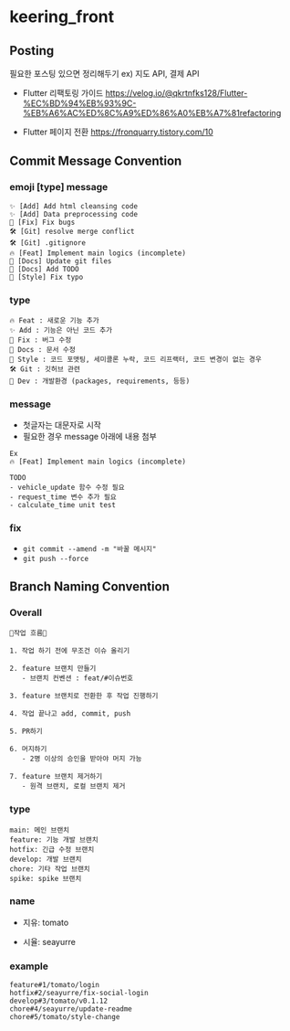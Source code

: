 # keering_front

## Posting
 필요한 포스팅 있으면 정리해두기 ex) 지도 API, 결제 API
- Flutter 리팩토링 가이드
https://velog.io/@qkrtnfks128/Flutter-%EC%BD%94%EB%93%9C-%EB%A6%AC%ED%8C%A9%ED%86%A0%EB%A7%81refactoring

- Flutter 페이지 전환
https://fronquarry.tistory.com/10


## Commit Message Convention

### emoji \[type\] message

```
✨ [Add] Add html cleansing code
✨ [Add] Data preprocessing code
🐛 [Fix] Fix bugs
🛠️ [Git] resolve merge conflict
🛠️ [Git] .gitignore
🔥 [Feat] Implement main logics (incomplete)
📝 [Docs] Update git files
📝 [Docs] Add TODO
🎨 [Style] Fix typo
```

### type

```
🔥 Feat : 새로운 기능 추가
✨ Add : 기능은 아닌 코드 추가
🐛 Fix : 버그 수정
📝 Docs : 문서 수정
🎨 Style : 코드 포맷팅, 세미콜론 누락, 코드 리프랙터, 코드 변경이 없는 경우
🛠️ Git : 깃허브 관련
📌 Dev : 개발환경 (packages, requirements, 등등)
```

### message

- 첫글자는 대문자로 시작
- 필요한 경우 message 아래에 내용 첨부

```
Ex
🔥 [Feat] Implement main logics (incomplete)

TODO
- vehicle_update 함수 수정 필요
- request_time 변수 추가 필요
- calculate_time unit test
```

### fix

- `git commit --amend -m "바꿀 메시지"`
- `git push --force`

## Branch Naming Convention

### Overall
```
📢작업 흐름📢

1. 작업 하기 전에 무조건 이슈 올리기

2. feature 브랜치 만들기
   - 브랜치 컨벤션 : feat/#이슈번호

3. feature 브랜치로 전환한 후 작업 진행하기

4. 작업 끝나고 add, commit, push

5. PR하기

6. 머지하기
   - 2명 이상의 승인을 받아야 머지 가능

7. feature 브랜치 제거하기
   - 원격 브랜치, 로컬 브랜치 제거
```

### type

```
main: 메인 브랜치
feature: 기능 개발 브랜치
hotfix: 긴급 수정 브랜치
develop: 개발 브랜치
chore: 기타 작업 브랜치
spike: spike 브랜치
```

### name

- 지유: tomato

- 시율: seayurre


###  example

```
feature#1/tomato/login
hotfix#2/seayurre/fix-social-login
develop#3/tomato/v0.1.12
chore#4/seayurre/update-readme
chore#5/tomato/style-change
```
